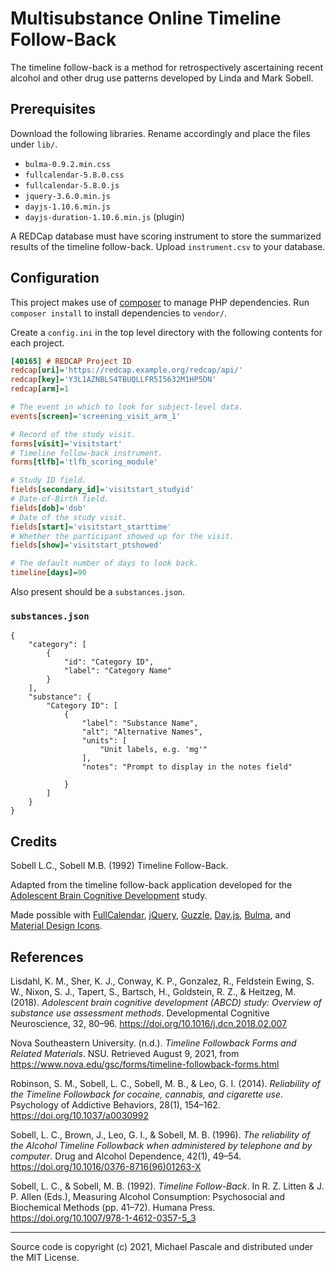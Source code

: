 # Multisubstance Online Timeline Follow-Back

The timeline follow-back is a method for retrospectively ascertaining recent alcohol and other drug use patterns developed by Linda and Mark Sobell.

## Prerequisites

Download the following libraries. Rename accordingly and place the files under `lib/`.


- `bulma-0.9.2.min.css`
- `fullcalendar-5.8.0.css`
- `fullcalendar-5.8.0.js`
- `jquery-3.6.0.min.js`
- `dayjs-1.10.6.min.js`
- `dayjs-duration-1.10.6.min.js` (plugin)

A REDCap database must have scoring instrument to store the summarized results of the timeline follow-back. Upload `instrument.csv` to your database.


## Configuration

This project makes use of [composer](https://getcomposer.org/) to manage PHP dependencies. Run `composer install` to install dependencies to `vendor/`.

Create a `config.ini` in the top level directory with the following contents for each project.
```ini
[40165] # REDCAP Project ID
redcap[uri]='https://redcap.example.org/redcap/api/'
redcap[key]='Y3L1AZNBLS4TBUQLLFR5I5632M1HP5DN'
redcap[arm]=1

# The event in which to look for subject-level data.
events[screen]='screening_visit_arm_1' 

# Record of the study visit.
forms[visit]='visitstart'   
# Timeline follow-back instrument.
forms[tlfb]='tlfb_scoring_module'

# Study ID field.
fields[secondary_id]='visitstart_studyid'
# Date-of-Birth field.
fields[dob]='dob'
# Date of the study visit.
fields[start]='visitstart_starttime'
# Whether the participant showed up for the visit.
fields[show]='visitstart_ptshowed'

# The default number of days to look back.
timeline[days]=90
```

Also present should be a `substances.json`.

### `substances.json`

```jsonc
{
    "category": [
        {
            "id": "Category ID",
            "label": "Category Name"
        }
    ],
    "substance": {
        "Category ID": [
            {
                "label": "Substance Name",
                "alt": "Alternative Names",
                "units": [
                    "Unit labels, e.g. 'mg'"
                ],
                "notes": "Prompt to display in the notes field"

            }
        ]
    }
}

```
## Credits

Sobell L.C., Sobell M.B. (1992) Timeline Follow-Back.

Adapted from the timeline follow-back application developed for the [Adolescent Brain Cognitive Development](https://github.com/ABCD-STUDY/timeline-followback) study. 

Made possible with [FullCalendar](https://fullcalendar.io/), [jQuery](https://jquery.com/), [Guzzle](https://docs.guzzlephp.org/en/stable/), [Day.js](https://day.js.org/), [Bulma](https://bulma.io/), and [Material Design Icons](https://github.com/google/material-design-icons).

## References

Lisdahl, K. M., Sher, K. J., Conway, K. P., Gonzalez, R., Feldstein Ewing, S. W., Nixon, S. J., Tapert, S., Bartsch, H., Goldstein, R. Z., & Heitzeg, M. (2018). _Adolescent brain cognitive development (ABCD) study: Overview of substance use assessment methods_. Developmental Cognitive Neuroscience, 32, 80–96. https://doi.org/10.1016/j.dcn.2018.02.007

Nova Southeastern University. (n.d.). _Timeline Followback Forms and Related Materials_. NSU. Retrieved August 9, 2021, from https://www.nova.edu/gsc/forms/timeline-followback-forms.html

Robinson, S. M., Sobell, L. C., Sobell, M. B., & Leo, G. I. (2014). _Reliability of the Timeline Followback for cocaine, cannabis, and cigarette use_. Psychology of Addictive Behaviors, 28(1), 154–162. https://doi.org/10.1037/a0030992

Sobell, L. C., Brown, J., Leo, G. I., & Sobell, M. B. (1996). _The reliability of the Alcohol Timeline Followback when administered by telephone and by computer_. Drug and Alcohol Dependence, 42(1), 49–54. https://doi.org/10.1016/0376-8716(96)01263-X

Sobell, L. C., & Sobell, M. B. (1992). _Timeline Follow-Back_. In R. Z. Litten & J. P. Allen (Eds.), Measuring Alcohol Consumption: Psychosocial and Biochemical Methods (pp. 41–72). Humana Press. https://doi.org/10.1007/978-1-4612-0357-5_3


---
Source code is copyright (c) 2021, Michael Pascale and distributed under the MIT License.